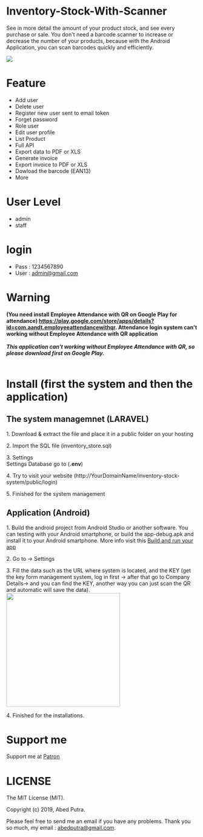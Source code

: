 # Inventory-Stock-With-Scanner
See in more detail the amount of your product stock, and see every purchase or sale. You don't need a barcode scanner to increase or decrease the number of your products, because with the Android Application, you can scan barcodes quickly and efficiently.

<img src="https://user-images.githubusercontent.com/11581453/67825650-fa57a680-fb04-11e9-906c-effb164f6f17.png">

# Feature
- Add user
- Delete user
- Register new user sent to email token
- Forget password
- Role user
- Edit user profile
- List Product
- Full API
- Export data to PDF or XLS
- Generate invoice
- Export invoice to PDF or XLS
- Dowload the barcode (EAN13)
- More

# User Level
- admin
- staff

# login
- Pass : 1234567890
- User : admin@gmail.com

# Warning
<b>(You need install Employee Attendance with QR on Google Play for attendance) https://play.google.com/store/apps/details?id=com.aandt.employeeattendancewithqr. Attendance login system can't working without Employee Attendance with QR application</b>
<br><br>
***This application can't working without Employee Attendance with QR, so please download first on Google Play.***
<br><br>

# Install (first the system and then the application)
<h2>The system managemnet (LARAVEL)</h2>
<p>
    1. Download & extract the file and place it in a public folder on your hosting
</p>
<p>
    2. Import the SQL file (inventory_store.sql)
</p>
<p>
    3. Settings<br>
    Settings Database go to (<strong>.env</strong>)
</p>
<p>
  4. Try to visit your website (http://YourDomainName/inventory-stock-system/public/login)
</p>
<p>
  5. Finished for the system management
</p>

<h2>Application (Android)</h2>
<p>
    1. Build the android project from Android Studio or another software. You
    can testing with your Android smartphone, or build the app-debug.apk and
    install it to your Android smartphone. More info visit this <a href=
    "https://developer.android.com/studio/run">Build and run your app</a>
</p>
<p>
    2. Go to -&gt; Settings
</p>
<p>
    3. Fill the data such as the URL where system is located, and the KEY (get the key form management system, log in first -> after that go to Company Details-&gt; and you can find the KEY, another way you can just scan the QR and automatic will save the data).<br>
  <img src="https://user-images.githubusercontent.com/11581453/65929820-0aad3080-e436-11e9-8e3e-58b7bb9d87a5.png" width="300">
</p>
<p>
    4. Finished for the installations.
</p>

# Support me
Support me at <a href="https://www.patreon.com/abedputra">Patron</a>

# LICENSE
The MIT License (MIT).

Copyright (c) 2019, Abed Putra.

Please feel free to send me an email if you have any problems.
Thank you so much, my email : abedputra@gmail.com.
